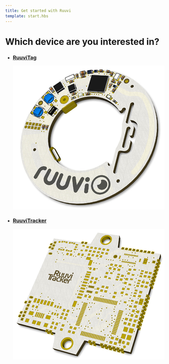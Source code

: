 ```yaml
---
title: Get started with Ruuvi
template: start.hbs
---
```


<h1 class="choose-device-header">Which device are you interested in?</h1>

<ul class="devices">
  <a href="/guide/getting-started/intro/ruuvitag">
    <li class="device" id="ruuvitag">
      <h3>RuuviTag</h3>
      <img src="assets/images/ruuvitag.jpg"/>
    </li>
  </a>
  <a href="/guide/getting-started/intro/ruuvitracker">
    <li class="device" id="ruuvitracker">
      <h3>RuuviTracker</h3>
      <img src="assets/images/ruuvitracker.jpg"/>
    </li>
  </a>
</ul>
